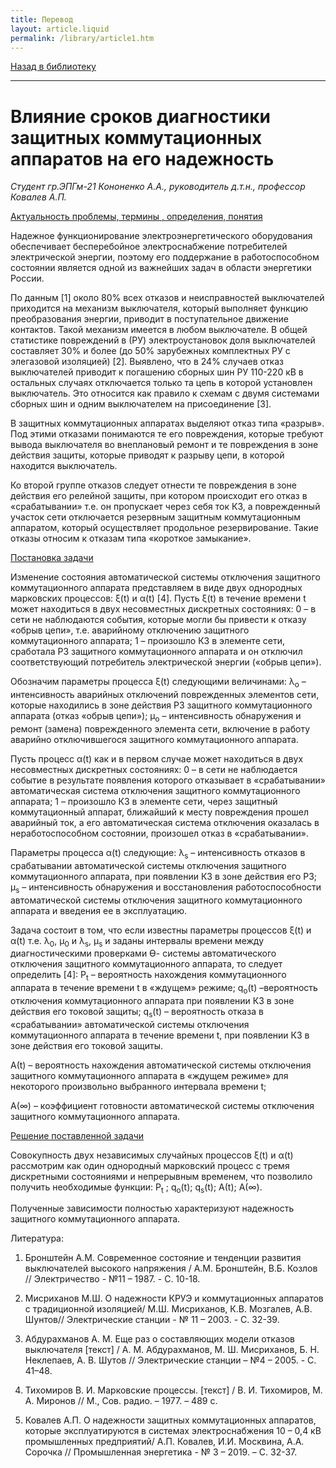 ```yaml
---
title: Перевод
layout: article.liquid
permalink: /library/article1.htm
---
```


<a href="index.htm">Назад в библиотеку</a>
<br>
<hr>

# Влияние сроков диагностики защитных коммутационных аппаратов на его надежность

<i>Студент гр.ЭПГм-21 Кононенко А.А., руководитель д.т.н., профессор Ковалев А.П.</i>

<u>Актуальность проблемы, термины , определения, понятия</u>

Надежное функционирование электроэнергетического оборудования обеспечивает бесперебойное электроснабжение потребителей электрической энергии, поэтому его поддержание в работоспособном состоянии является одной из важнейших задач в области энергетики России.

По данным [1] около 80% всех отказов и неисправностей выключателей приходится на механизм выключателя, который выполняет функцию преобразования энергии, приводит в поступательное движение контактов. Такой механизм имеется в любом выключателе. В общей статистике повреждений в (РУ) электроустановок доля выключателей составляет 30% и более (до 50% зарубежных комплектных РУ с элегазовой изоляцией) [2]. Выявлено, что в 24% случаев отказ выключателей приводит к погашению сборных шин РУ 110-220 кВ в остальных случаях отключается только та цепь в которой установлен выключатель. Это относится как правило к схемам с двумя системами сборных шин и одним выключателем на присоединение [3].

В защитных коммутационных аппаратах выделяют отказ типа «разрыв». Под этими отказами понимаются те его повреждения, которые требуют вывода выключателя во внеплановый ремонт и те повреждения в зоне действия защиты, которые приводят к разрыву цепи, в которой находится выключатель.

Ко второй группе отказов следует отнести те повреждения в зоне действия его релейной защиты, при котором происходит его отказ в «срабатывании» т.е. он пропускает через себя ток КЗ, а поврежденный участок сети отключается резервным защитным коммутационным аппаратом, который осуществляет продольное резервирование. Такие отказы относим к отказам типа «короткое замыкание».

<u>Постановка задачи</u>

Изменение состояния автоматической системы отключения защитного коммутационного аппарата представляем в виде двух однородных марковских процессов: ξ(t) и α(t) [4]. Пусть ξ(t) в течение времени t может находиться в двух несовместных дискретных состояниях: 0 – в сети не наблюдаются события, которые могли бы привести к отказу «обрыв цепи», т.е. аварийному отключению защитного коммутационного аппарата; 1 – произошло КЗ в элементе сети, сработала РЗ защитного коммутационного аппарата и он отключил соответствующий потребитель электрической энергии («обрыв цепи»).

Обозначим параметры процесса ξ(t) следующими величинами: λ<sub>о</sub> – интенсивность аварийных отключений поврежденных элементов сети, которые находились в зоне действия РЗ защитного коммутационного аппарата (отказ «обрыв цепи»); μ<sub>о</sub> – интенсивность обнаружения и ремонт (замена) поврежденного элемента сети, включение в работу аварийно отключившегося защитного коммутационного аппарата.

Пусть процесс α(t) как и в первом случае может находиться в двух несовместных дискретных состояниях: 0 – в сети не наблюдается событие в результате появления которого отказывает в «срабатывании» автоматическая система отключения защитного коммутационного аппарата; 1 – произошло КЗ в элементе сети, через защитный коммутационный аппарат, ближайший к месту повреждения прошел аварийный ток, а его автоматическая система отключения оказалась в неработоспособном состоянии, произошел отказ в «срабатывании».

Параметры процесса α(t) следующие: λ<sub>s</sub> – интенсивность отказов в срабатывании автоматической системы отключения защитного коммутационного аппарата, при появлении КЗ в зоне действия его РЗ; μ<sub>s</sub> – интенсивность обнаружения и восстановления работоспособности автоматической системы отключения защитного коммутационного аппарата и введения ее в эксплуатацию.

Задача состоит в том, что если известны параметры процессов ξ(t) и α(t) т.е. λ<sub>0</sub>, μ<sub>0</sub>&#xA0;и λ<sub>s</sub>, μ<sub>s</sub> и заданы интервалы времени между диагностическими проверками Ѳ- системы автоматического отключения защитного коммутационного аппарата, то следует определить [4]:
P<sub>t</sub> – вероятность нахождения коммутационного аппарата в течение времени t в «ждущем» режиме; q<sub>o</sub>(t) –вероятность отключения коммутационного аппарата при появлении КЗ в зоне действия его токовой защиты; q<sub>s</sub>(t) – вероятность отказа в «срабатывании» автоматической системы отключения коммутационного аппарата в течение времени t, при появлении КЗ в зоне действия его токовой защиты.

А(t) – вероятность нахождения автоматической системы отключения защитного коммутационного аппарата в «ждущем режиме» для некоторого произвольно выбранного интервала времени t;

А(∞) – коэффициент готовности автоматической системы отключения защитного коммутационного аппарата.

<u>Решение поставленной задачи</u>

Совокупность двух независимых случайных процессов ξ(t) и α(t) рассмотрим как один однородный марковский процесс с тремя дискретными состояниями и непрерывным временем, что позволило получить необходимые функции: 
P<sub>t</sub> ; q<sub>o</sub>(t); q<sub>s</sub>(t); А(t); А(∞).

Полученные зависимости полностью характеризуют надежность защитного коммутационного аппарата.

Литература:

1. Бронштейн А.М. Современное состояние и тенденции развития выключателей высокого напряжения / А.М. Бронштейн, В.Б. Козлов // Электричество - №11 – 1987. - С. 10-18.

2. Мисриханов М.Ш. О надежности КРУЭ и коммутационных аппаратов с традиционной изоляцией/ М.Ш. Мисриханов, К.В. Мозгалев, А.В. Шунтов// Электрические станции - № 11 – 2003. - С. 32-39.

3. Абдурахманов А. М. Еще раз о составляющих модели отказов выключателя [текст] / А. М. Абдурахманов, М. Ш. Мисриханов, Б. Н. Неклепаев, А. В. Шутов // Электрические станции – №4 – 2005. - С. 41–48.

4. Тихомиров В. И. Марковские процессы. [текст] / В. И. Тихомиров, М. А. Миронов // М., Сов. радио. – 1977. – 489 с.

5. Ковалев А.П. О надежности защитных коммутационных аппаратов, которые эксплуатируются в системах электроснабжения 10 – 0,4 кВ промышленных предприятий/ А.П. Ковалев, И.И. Москвина, А.А. Сорочка // Промышленная энергетика - № 3 – 2019. – С. 32-37.
